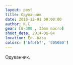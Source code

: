 ```yaml
---
layout: post
title: Одуванчик
date: 2016-12-01 00:00:00
author: К.С.
gear: [E-300 , 35mm macro]
shoot_date: 2014-06-04
location: Ёль-база
colors: ['bfbfbf', '505050']
---
```


Одуванчик.

